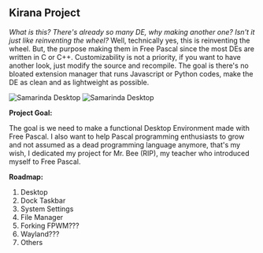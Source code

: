 ## Kirana Project

*What is this? There's already so many DE, why making another one? Isn't it just like reinventing the wheel?*
Well, technically yes, this is reinventing the wheel. But, the purpose making them in Free Pascal since the most DEs are written in C or C++. Customizability is not a priority, if you want to have another look, just modify the source and recompile. The goal is there's no bloated extension manager that runs Javascript or Python codes, make the DE as clean and as lightweight as possible.

![Samarinda Desktop](https://github.com/kirana-a2district/samarinda-desktop/raw/master/screenshots/Screenshot_20220623_023909.png)
![Samarinda Desktop](https://github.com/kirana-a2district/samarinda-desktop/raw/master/screenshots/Screenshot_20220625_180443.png)

**Project Goal:**

The goal is we need to make a functional Desktop Environment made with Free Pascal. I also want to help Pascal programming enthusiasts to grow and not assumed as a dead programming language anymore, that's my wish, I dedicated my project for Mr. Bee (RIP), my teacher who introduced myself to Free Pascal.

**Roadmap:**

1. Desktop
2. Dock Taskbar
3. System Settings
4. File Manager
5. Forking FPWM???
6. Wayland???
7. Others
